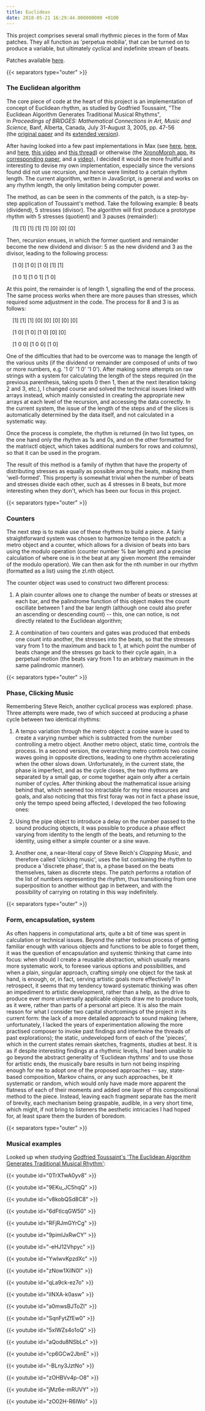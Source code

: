 ```yaml
--- 
title: Euclideas 
date: 2018-05-21 16:29:44.000000000 +0100
---
```


This project comprises several small rhythmic pieces in the form of Max patches. They all function as 'perpetua mobilia', that can be turned on to produce a variable, but ultimately cyclical and indefinite stream of beats.   

Patches available [here](https://www.dropbox.com/scl/fo/7vldo0sy9yzbthwstjuy3/ACwjCjMXp2QfFcDK242RRG4?rlkey=wxn4bmj24b6blxugk48egunl7&dl=0).  

{{< separators type="outer" >}}  

### The Euclidean algorithm  

The core piece of code at the heart of this project is an implementation of concept of Euclidean rhythm, as studied by Godfried Toussaint, "The Euclidean Algorithm Generates Traditional Musical Rhythms", in *Proceedings of BRIDGES: Mathematical Connections in Art, Music and Science,* Banf, Alberta, Canada, July 31-August 3, 2005, pp. 47-56 (the [original paper](http://cgm.cs.mcgill.ca/~godfried/publications/banff.pdf) and its [extended version](http://citeseerx.ist.psu.edu/viewdoc/download?doi=10.1.1.72.1340&rep=rep1&type=pdf)).  

After having looked into a few past implementations in Max (see [here](http://registeringdomainnamesismorefunthandoingrealwork.com/2009/04/euclidean-algorithmic-beat-generator), [here](http://registeringdomainnamesismorefunthandoingrealwork.com/2009/06/euclidean-beat-generator-redux/), and [here](http://registeringdomainnamesismorefunthandoingrealwork.com/2011/03/euclidean-sequencer-max4live-version-now-here/), [this video](https://www.youtube.com/watch?v=14tw_DRev_4) and [this thread](https://cycling74.com/forums/euclidean-algorithm-to-generate-beats-paper-and-starting-patch)) or otherwise (the [XronoMorph app](http://www.dynamictonality.com/xronomorph.htm), its [corresponding paper](https://www.researchgate.net/publication/299850277_Computational_creation_and_morphing_of_multilevel_rhythms_by_control_of_evenness), and a [video](https://www.youtube.com/watch?v=K7leRTbgXzI)), I decided it would be more fruitful and interesting to devise my own implementation, especially since the versions found did not use recursion, and hence were limited to a certain rhythm length. The current algorithm, written in JavaScript, is general and works on any rhythm length, the only limitation being computer power.  

The method, as can be seen in the comments of the patch, is a step-by-step application of Toussaint's method. Take the following example: 8 beats (dividend), 5 stresses (divisor). The algorithm will first produce a prototype rhythm with 5 stresses (quotient) and 3 pauses (remainder):  


    \[1\] \[1\] \[1\] \[1\] \[1\] \[0\] \[0\] \[0\]


Then, recursion ensues, in which the former quotient and remainder become the new dividend and divisor: 5 as the new dividend and 3 as the divisor, leading to the following process:  


    \[1 0\] \[1 0\] \[1 0\] \[1\] \[1\]

    \[1 0 1\] \[1 0 1\] \[1 0\]


At this point, the remainder is of length 1, signalling the end of the process. The same process works when there are more pauses than stresses, which required some adjustment in the code. The process for 8 and 3 is as follows:  

    \[1\] \[1\] \[1\] \[0\] \[0\] \[0\] \[0\] \[0\]  

    \[1 0\] \[1 0\] \[1 0\] \[0\] \[0\]  

    \[1 0 0\] \[1 0 0\] \[1 0\]


One of the difficulties that had to be overcome was to manage the length of the various units (if the dividend or remainder are composed of units of two or more numbers, e.g. '1 0' '1 0' '1 0'). After making some attempts on raw strings with a system for calculating the length of the steps required (in the previous parenthesis, taking spots 0 then 1, then at the next iteration taking 2 and 3, etc.), I changed course and solved the technical issues linked with arrays instead, which mainly consisted in creating the appropriate new arrays at each level of the recursion, and accessing the data correctly. In the current system, the issue of the length of the steps and of the slices is automatically determined by the data itself, and not calculated in a systematic way.  

Once the process is complete, the rhythm is returned (in two list types, on the one hand only the rhythm as 1s and 0s, and on the other formatted for the matrixctl object, which takes additional numbers for rows and columns), so that it can be used in the program.  

The result of this method is a family of rhythm that have the property of distributing stresses as equally as possible among the beats, making them 'well-formed'. This property is somewhat trivial when the number of beats and stresses divide each other, such as 4 stresses in 8 beats, but more interesting when they don't, which has been our focus in this project.  

{{< separators type="outer" >}}  

### Counters  


The next step is to make use of these rhythms to build a piece. A fairly straightforward system was chosen to harmonize tempo in the patch: a metro object and a counter, which allows for a division of beats into bars using the modulo operation (counter number % bar length) and a precise calculation of where one is in the beat at any given moment (the remainder of the modulo operation). We can then ask for the nth number in our rhythm (formatted as a list) using the zl.nth object.  

The counter object was used to construct two different process:  

1. A plain counter allows one to change the number of beats or stresses at each bar, and the palindrome function of this object makes the count oscillate between 1 and the bar length (although one could also prefer an ascending or descending count) -- this, one can notice, is not directly related to the Euclidean algorithm;  

2. A combination of two counters and gates was produced that embeds one count into another, the stresses into the beats, so that the stresses vary from 1 to the maximum and back to 1, at which point the number of beats change and the stresses go back to their cycle again, in a perpetual motion (the beats vary from 1 to an arbitrary maximum in the same palindromic manner).  

{{< separators type="outer" >}}  

### Phase, Clicking Music  


Remembering Steve Reich, another cyclical process was explored: phase. Three attempts were made, two of which succeed at producing a phase cycle between two identical rhythms:  

1. A tempo variation through the metro object: a cosine wave is used to create a varying number which is subtracted from the number controlling a metro object. Another metro object, static time, controls the process. In a second version, the overarching metro controls two cosine waves going in opposite directions, leading to one rhythm accelerating when the other slows down. Unfortunately, in the current state, the phase is imperfect, and as the cycle closes, the two rhythms are separated by a small gap, or come together again only after a certain number of cycles. After thinking about the mathematical issue arising behind that, which seemed too intractable for my time resources and goals, and also noticing that this first foray was not in fact a phase issue, only the tempo speed being affected, I developed the two following ones:  

2. Using the pipe object to introduce a delay on the number passed to the sound producing objects, it was possible to produce a phase effect varying from identity to the length of the beats, and returning to the identity, using either a simple counter or a sine wave.  

3. Another one, a near-literal copy of Steve Reich's *Clapping Music*, and therefore called 'clicking music', uses the list containing the rhythm to produce a 'discrete phase', that is, a phase based on the beats themselves, taken as discrete steps. The patch performs a rotation of the list of numbers representing the rhythm, thus transitioning from one superposition to another without gap in between, and with the possibility of carrying on rotating in this way indefinitely.  

{{< separators type="outer" >}}  

### Form, encapsulation, system  


As often happens in computational arts, quite a bit of time was spent in calculation or technical issues. Beyond the rather tedious process of getting familiar enough with various objects and functions to be able to forget them, it was the question of encapsulation and systemic thinking that came into focus: when should I create a reusable abstraction, which usually means more systematic work, to foresee various options and possibilities, and when a plain, singular approach, crafting simply one object for the task at hand, is enough, or, in fact, serving artistic goals more effectively? In retrospect, it seems that my tendency toward systematic thinking was often an impediment to artistic development, rather than a help, as the drive to produce ever more universally applicable objects draw me to produce tools, as it were, rather than parts of a personal art piece. It is also the main reason for what I consider two capital shortcomings of the project in its current form: the lack of a more detailed approach to sound making (where, unfortunately, I lacked the years of experimentation allowing the more practised composer to invoke past findings and intertwine the threads of past explorations); the static, undeveloped form of each of the 'pieces', which in the current states remain sketches, fragments, studies at best. It is as if despite interesting findings at a rhythmic levels, I had been unable to go beyond the abstract generality of 'Euclidean rhythms' and to use those for artistic ends, the musically bare results in turn not being inspiring enough for me to adopt one of the proposed approaches -- say, state-based composition, Markov chains, or any such approaches, be it systematic or random, which would only have made more apparent the flatness of each of their moments and added one layer of this compositional method to the piece. Instead, leaving each fragment separate has the merit of brevity, each mechanism being graspable, audible, in a very short time, which might, if not bring to listeners the aesthetic intricacies I had hoped for, at least spare them the burden of boredom.  


{{< separators type="outer" >}}  

### Musical examples 

Looked up when studying [Godfried Toussaint's 'The Euclidean Algorithm Generates Traditional Musical Rhythm'](http://cgm.cs.mcgill.ca/~godfried/publications/banff.pdf):  

{{< youtube id="0TrXTwA0yv8" >}}

{{< youtube id="9EKu_JC5hqQ" >}}

{{< youtube id="v8kobQSd8C8" >}}

{{< youtube id="6dFtlcqGW50" >}}

{{< youtube id="RFjRJmGYrCg" >}}

{{< youtube id="9pimlJxRwCY" >}}

{{< youtube id="-eHJ12Vhpyc" >}}

{{< youtube id="YwlwvKpzdXc" >}}

{{< youtube id="zNow1XilN0I" >}}

{{< youtube id="qLa9ck-ez7o" >}}

{{< youtube id="iINXA-k0asw" >}}

{{< youtube id="a0mwsBJToZI" >}}

{{< youtube id="SqnFytZfEw0" >}}

{{< youtube id="5xIWZs4o1oQ" >}}

{{< youtube id="aQodu8NSbLc" >}}

{{< youtube id="cp6GCw2JbnE" >}}

{{< youtube id="-BLny3JztNo" >}}

{{< youtube id="zOHBVv4p-O8" >}}

{{< youtube id="jMz6e-mRUVY" >}}

{{< youtube id="zO02H-R6IWo" >}}
